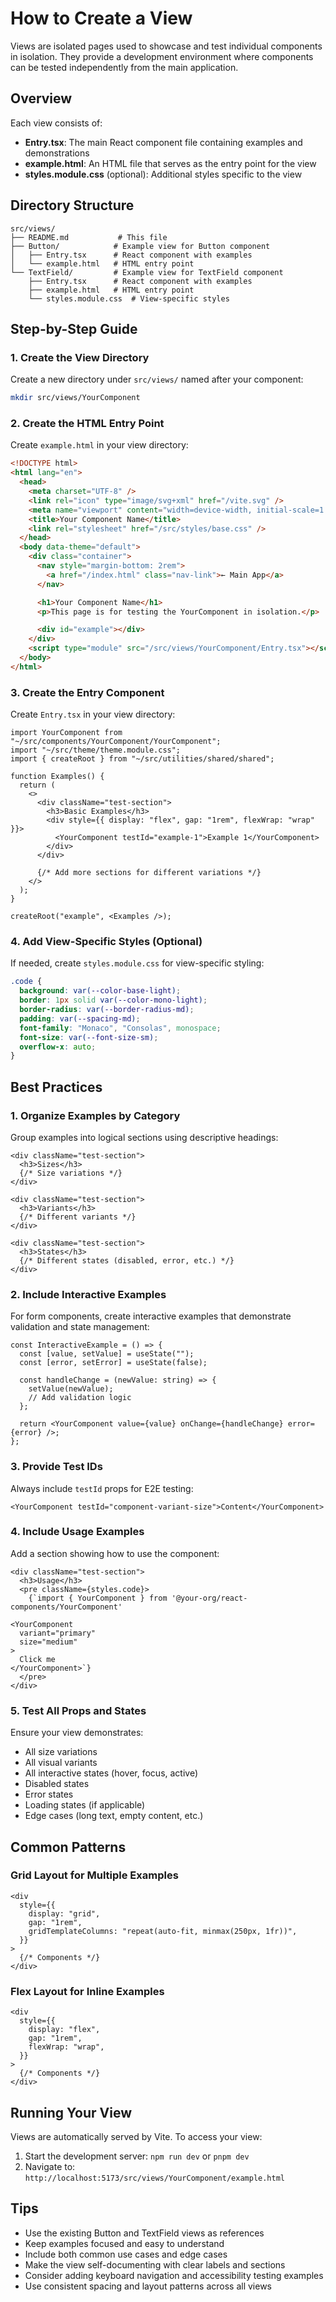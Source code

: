 # How to Create a View

Views are isolated pages used to showcase and test individual components in isolation. They provide a development environment where components can be tested independently from the main application.

## Overview

Each view consists of:

- **Entry.tsx**: The main React component file containing examples and demonstrations
- **example.html**: An HTML file that serves as the entry point for the view
- **styles.module.css** (optional): Additional styles specific to the view

## Directory Structure

```
src/views/
├── README.md           # This file
├── Button/            # Example view for Button component
│   ├── Entry.tsx      # React component with examples
│   └── example.html   # HTML entry point
└── TextField/         # Example view for TextField component
    ├── Entry.tsx      # React component with examples
    ├── example.html   # HTML entry point
    └── styles.module.css  # View-specific styles
```

## Step-by-Step Guide

### 1. Create the View Directory

Create a new directory under `src/views/` named after your component:

```bash
mkdir src/views/YourComponent
```

### 2. Create the HTML Entry Point

Create `example.html` in your view directory:

```html
<!DOCTYPE html>
<html lang="en">
  <head>
    <meta charset="UTF-8" />
    <link rel="icon" type="image/svg+xml" href="/vite.svg" />
    <meta name="viewport" content="width=device-width, initial-scale=1.0" />
    <title>Your Component Name</title>
    <link rel="stylesheet" href="/src/styles/base.css" />
  </head>
  <body data-theme="default">
    <div class="container">
      <nav style="margin-bottom: 2rem">
        <a href="/index.html" class="nav-link">← Main App</a>
      </nav>

      <h1>Your Component Name</h1>
      <p>This page is for testing the YourComponent in isolation.</p>

      <div id="example"></div>
    </div>
    <script type="module" src="/src/views/YourComponent/Entry.tsx"></script>
  </body>
</html>
```

### 3. Create the Entry Component

Create `Entry.tsx` in your view directory:

```tsx
import YourComponent from "~/src/components/YourComponent/YourComponent";
import "~/src/theme/theme.module.css";
import { createRoot } from "~/src/utilities/shared/shared";

function Examples() {
  return (
    <>
      <div className="test-section">
        <h3>Basic Examples</h3>
        <div style={{ display: "flex", gap: "1rem", flexWrap: "wrap" }}>
          <YourComponent testId="example-1">Example 1</YourComponent>
        </div>
      </div>

      {/* Add more sections for different variations */}
    </>
  );
}

createRoot("example", <Examples />);
```

### 4. Add View-Specific Styles (Optional)

If needed, create `styles.module.css` for view-specific styling:

```css
.code {
  background: var(--color-base-light);
  border: 1px solid var(--color-mono-light);
  border-radius: var(--border-radius-md);
  padding: var(--spacing-md);
  font-family: "Monaco", "Consolas", monospace;
  font-size: var(--font-size-sm);
  overflow-x: auto;
}
```

## Best Practices

### 1. **Organize Examples by Category**

Group examples into logical sections using descriptive headings:

```tsx
<div className="test-section">
  <h3>Sizes</h3>
  {/* Size variations */}
</div>

<div className="test-section">
  <h3>Variants</h3>
  {/* Different variants */}
</div>

<div className="test-section">
  <h3>States</h3>
  {/* Different states (disabled, error, etc.) */}
</div>
```

### 2. **Include Interactive Examples**

For form components, create interactive examples that demonstrate validation and state management:

```tsx
const InteractiveExample = () => {
  const [value, setValue] = useState("");
  const [error, setError] = useState(false);

  const handleChange = (newValue: string) => {
    setValue(newValue);
    // Add validation logic
  };

  return <YourComponent value={value} onChange={handleChange} error={error} />;
};
```

### 3. **Provide Test IDs**

Always include `testId` props for E2E testing:

```tsx
<YourComponent testId="component-variant-size">Content</YourComponent>
```

### 4. **Include Usage Examples**

Add a section showing how to use the component:

```tsx
<div className="test-section">
  <h3>Usage</h3>
  <pre className={styles.code}>
    {`import { YourComponent } from '@your-org/react-components/YourComponent'

<YourComponent
  variant="primary"
  size="medium"
>
  Click me
</YourComponent>`}
  </pre>
</div>
```

### 5. **Test All Props and States**

Ensure your view demonstrates:

- All size variations
- All visual variants
- All interactive states (hover, focus, active)
- Disabled states
- Error states
- Loading states (if applicable)
- Edge cases (long text, empty content, etc.)

## Common Patterns

### Grid Layout for Multiple Examples

```tsx
<div
  style={{
    display: "grid",
    gap: "1rem",
    gridTemplateColumns: "repeat(auto-fit, minmax(250px, 1fr))",
  }}
>
  {/* Components */}
</div>
```

### Flex Layout for Inline Examples

```tsx
<div
  style={{
    display: "flex",
    gap: "1rem",
    flexWrap: "wrap",
  }}
>
  {/* Components */}
</div>
```

## Running Your View

Views are automatically served by Vite. To access your view:

1. Start the development server: `npm run dev` or `pnpm dev`
2. Navigate to: `http://localhost:5173/src/views/YourComponent/example.html`

## Tips

- Use the existing Button and TextField views as references
- Keep examples focused and easy to understand
- Include both common use cases and edge cases
- Make the view self-documenting with clear labels and sections
- Consider adding keyboard navigation and accessibility testing examples
- Use consistent spacing and layout patterns across all views
